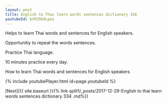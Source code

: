 ```yaml
---
layout: post
title: English to Thai learn words sentences dictionary 338 
youtubeId: btR35b9Lpes
---
```

 
 
Helps to learn Thai words and sentences for English speakers.

Opportunitiy to repeat the words sentences. 

Practice Thai language. 
 
10 minutes practice every day. 
 
How to learn Thai words and sentences for English speakers 
 
{% include youtubePlayer.html id=page.youtubeId %}
 
 
[Next]({{ site.baseurl }}{% link  split1/_posts/2017-12-29-English to thai learn words sentences dictionary 334 .md%})
 
